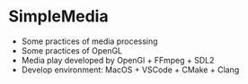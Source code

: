 # SimpleMedia
* Some practices of media processing
* Some practices of OpenGL
* Media play developed by OpenGl + FFmpeg + SDL2
* Develop environment: MacOS + VSCode + CMake + Clang 
